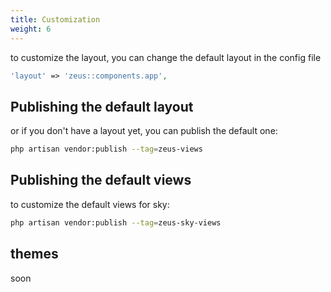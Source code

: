 ```yaml
---
title: Customization
weight: 6
---
```


to customize the layout, you can change the default layout in the config file

```php
'layout' => 'zeus::components.app',
```

## Publishing the default layout

or if you don't have a layout yet, you can publish the default one:

```bash
php artisan vendor:publish --tag=zeus-views
```

## Publishing the default views

to customize the default views for sky:

```bash
php artisan vendor:publish --tag=zeus-sky-views
```

## themes
soon
